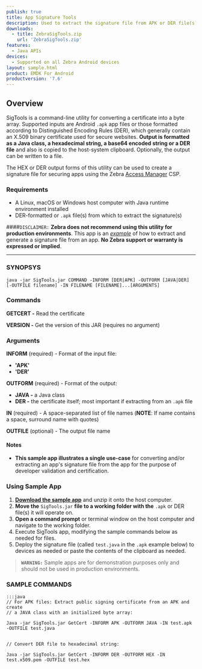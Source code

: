 ```yaml
---
publish: true
title: App Signature Tools
description: Used to extract the signature file from APK or DER file(s)
downloads:
  - title: ZebraSigTools.zip
    url: 'ZebraSigTools.zip'
features:
  - Java APIs
devices:
  - Supported on all Zebra Android devices
layout: sample.html
product: EMDK For Android
productversion: '7.6'
---
```


## Overview
SigTools is a command-line utility for converting a certificate into a byte array. Supported inputs are Android `.apk` app files or those formatted according to Distinguished Encoding Rules (DER), which generally contain an X.509 binary certificate used for secure websites. **Output is formatted as a Java class, a hexadecimal string, a base64 encoded string or a DER file** and also is copied to the host-system clipboard. Optionally, the output can be written to a file. 

The HEX or DER output forms of this utility can be used to create a signature file for securing apps using the Zebra [Access Manager](/mx/accessmgr) CSP. 

### Requirements
* A Linux, macOS or Windows host computer with Java runtime environment installed  
* DER-formatted or `.apk` file(s) from which to extract the signature(s)

####`DISCLAIMER:`
**Zebra does not recommend using this utility for production environments**. This app is an *<u>example</u>* of how to extract and generate a signature file from an app. **No Zebra support or warranty is expressed or implied**.  

-----

### SYNOPSYS
    java -jar SigTools.jar COMMAND -INFORM [DER|APK] -OUTFORM [JAVA|DER] [-OUTFILE filename] -IN FILENAME [FILENAME]...[ARGUMENTS]

### Commands

**GETCERT -** Read the certificate

**VERSION -** Get the version of this JAR (requires no argument)

### Arguments

**INFORM** (required) - Format of the input file: 
* **'APK'**
* **'DER'**

**OUTFORM** (required) - Format of the output: 
 * **JAVA -** a Java class
 * **DER -** the certificate itself; most important if extracting from an `.apk` file

**IN** (required) - A space-separated list of file names (**NOTE**: If name contains a space, surround name with quotes) 

**OUTFILE** (optional) - The output file name 

#### Notes

* **This sample app illustrates a single use-case** for converting and/or extracting an app's signature file from the app for the purpose of developer validation and certification. 

### Using Sample App

1. **[Download the sample app](ZebraSigTools.zip)** and unzip it onto the host computer. 
2. **Move the** `SigTools.jar` **file to a working folder with the** `.apk` or DER file(s) it will operate on. 
3. **Open a command prompt** or terminal window on the host computer and navigate to the working folder. 
4. Execute SigTools app, modifying the sample commands below as needed for files.
5. Deploy the signature file (called `test.java` in the `.apk` example below) to devices as needed or paste the contents of the clipboard as needed. 

> **`WARNING:`** Sample apps are for demonstration purposes only and should not be used in production environments.

### SAMPLE COMMANDS
    :::java
    // For APK files: Extract public signing certificate from an APK and create 
    // a JAVA class with an initialized byte array:

    Java -jar SigTools.jar GetCert -INFORM APK -OUTFORM JAVA -IN test.apk -OUTFILE test.java
     

    // Convert DER file to hexadecimal string:

    Java -jar SigTools.jar GetCert -INFORM DER -OUTFORM HEX -IN test.x509.pem -OUTFILE test.hex

